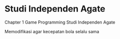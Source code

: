 # Studi Independen Agate
Chapter 1 Game Programming Studi Independen Agate

Memodifikasi agar kecepatan bola selalu sama
